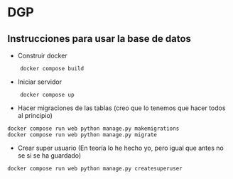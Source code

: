 # DGP

## **Instrucciones para usar la base de datos**

* Construir docker 
```
	docker compose build
```

* Iniciar servidor 
```
	docker compose up
```

* Hacer migraciones de las tablas (creo que lo tenemos que hacer todos al principio)   
```
docker compose run web python manage.py makemigrations    
docker compose run web python manage.py migrate   
```

* Crear super usuario (En teoría lo he hecho yo, pero igual que antes no se si se ha guardado)
```
docker compose run web python manage.py createsuperuser
```
